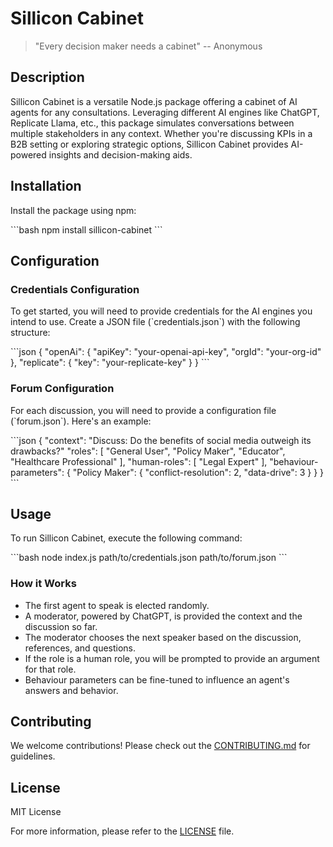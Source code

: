 # Sillicon Cabinet

> "Every decision maker needs a cabinet" -- Anonymous

## Description
Sillicon Cabinet is a versatile Node.js package offering a cabinet of AI agents for any consultations. Leveraging different AI engines like ChatGPT, Replicate Llama, etc., this package simulates conversations between multiple stakeholders in any context. Whether you're discussing KPIs in a B2B setting or exploring strategic options, Sillicon Cabinet provides AI-powered insights and decision-making aids.

## Installation
Install the package using npm:

\`\`\`bash
npm install sillicon-cabinet
\`\`\`

## Configuration

### Credentials Configuration

To get started, you will need to provide credentials for the AI engines you intend to use. Create a JSON file (\`credentials.json\`) with the following structure:

\`\`\`json
{
    "openAi": {
        "apiKey": "your-openai-api-key",
        "orgId": "your-org-id"
    },
    "replicate": {
        "key": "your-replicate-key"
    }
}
\`\`\`

### Forum Configuration

For each discussion, you will need to provide a configuration file (\`forum.json\`). Here's an example:

\`\`\`json
{
    "context": "Discuss: Do the benefits of social media outweigh its drawbacks?"
    "roles": [
        "General User",
        "Policy Maker",
        "Educator",
        "Healthcare Professional"
    ],
    "human-roles": [
        "Legal Expert"
    ],
    "behaviour-parameters": {
        "Policy Maker": {
            "conflict-resolution": 2,
            "data-drive": 3
        }
    }
}
\`\`\`

## Usage

To run Sillicon Cabinet, execute the following command:

\`\`\`bash
node index.js path/to/credentials.json path/to/forum.json
\`\`\`

### How it Works

- The first agent to speak is elected randomly.
- A moderator, powered by ChatGPT, is provided the context and the discussion so far.
- The moderator chooses the next speaker based on the discussion, references, and questions.
- If the role is a human role, you will be prompted to provide an argument for that role.
- Behaviour parameters can be fine-tuned to influence an agent's answers and behavior.

## Contributing
We welcome contributions! Please check out the [CONTRIBUTING.md](./CONTRIBUTING.md) for guidelines.

## License
MIT License

For more information, please refer to the [LICENSE](./LICENSE) file.
